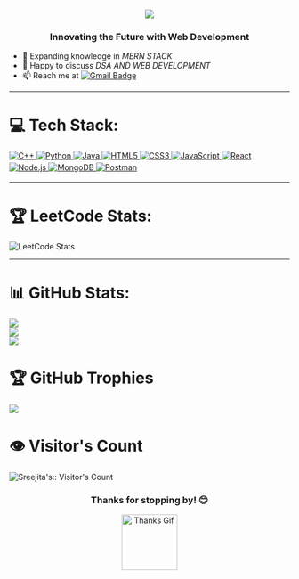<h1 align="center">
  <a href="https://git.io/typing-svg">
    <img src="https://readme-typing-svg.herokuapp.com/?lines=Hello,+There+👋;This+is+Sreejita+....&center=true&size=30">
  </a>
</h1>

<h3 align="center">Innovating the Future with Web Development</h3>
  

 

 



 

 
- 🌱 Expanding knowledge in *MERN STACK*  
- 💬 Happy to discuss *DSA AND WEB DEVELOPMENT*  
- 📫 Reach me at <a href="mailto:sreejitachakraborty09@gmail.com"><img src="https://img.shields.io/badge/sreejitachakraborty09%40gmail.com-red?logo=gmail&logoColor=white" alt="Gmail Badge" /></a>
 




---

# 💻 Tech Stack:
<div class="tech-stack">
  <a href="https://cplusplus.com" target="_blank">
    <img src="https://img.shields.io/badge/C++-00599C?style=for-the-badge&logo=cplusplus&logoColor=white" alt="C++" style="margin-bottom: 4px;" />
  </a>
  <a href="https://python.org" target="_blank">
    <img src="https://img.shields.io/badge/Python-3670A0?style=for-the-badge&logo=python&logoColor=ffdd54" alt="Python" style="margin-bottom: 4px;" />
  </a>
  <a href="https://java.com" target="_blank">
    <img src="https://img.shields.io/badge/Java-%23ED8B00.svg?style=for-the-badge&logo=java&logoColor=white" alt="Java" style="margin-bottom: 4px;" />
     <a href="https://developer.mozilla.org/en-US/docs/Web/Guide/HTML/HTML5" target="_blank">
    <img src="https://img.shields.io/badge/HTML5-%23E34F26.svg?style=for-the-badge&logo=html5&logoColor=white" alt="HTML5" style="margin-bottom: 4px;" />
  </a>
  <a href="https://developer.mozilla.org/en-US/docs/Web/CSS" target="_blank">
    <img src="https://img.shields.io/badge/CSS3-%231572B6.svg?style=for-the-badge&logo=css3&logoColor=white" alt="CSS3" style="margin-bottom: 4px;" />
  </a>
  <a href="https://www.javascript.com/" target="_blank">
    <img src="https://img.shields.io/badge/JavaScript-%23323330.svg?style=for-the-badge&logo=javascript&logoColor=%23F7DF1E" alt="JavaScript" style="margin-bottom: 4px;" />
  </a>
 <!-- React Badge -->
<a href="https://reactjs.org/" target="_blank">
    <img src="https://img.shields.io/badge/React-%2361DAFB.svg?style=for-the-badge&logo=react&logoColor=white" alt="React" style="margin-bottom: 4px;" />
</a>

<!-- Node.js Badge -->
<a href="https://nodejs.org/" target="_blank">
    <img src="https://img.shields.io/badge/Node.js-%23339933.svg?style=for-the-badge&logo=node.js&logoColor=white" alt="Node.js" style="margin-bottom: 4px;" />
</a>

<!-- MongoDB Badge -->
<a href="https://www.mongodb.com/" target="_blank">
    <img src="https://img.shields.io/badge/MongoDB-%2347A248.svg?style=for-the-badge&logo=mongodb&logoColor=white" alt="MongoDB" style="margin-bottom: 4px;" />
</a>

<!-- Postman Badge -->
<a href="https://www.postman.com/" target="_blank">
    <img src="https://img.shields.io/badge/Postman-%23FF6C37.svg?style=for-the-badge&logo=postman&logoColor=white" alt="Postman" style="margin-bottom: 4px;" />
</a>
   
</div>

---

# 🏆 LeetCode Stats:
<img src="https://leetcard.jacoblin.cool/Sreejita_code003?ext=heatmap" alt="LeetCode Stats">

---

# 📊 GitHub Stats:
![](https://github-readme-stats.vercel.app/api?username=Sreejita-code&theme=dark&hide_border=false&include_all_commits=false&count_private=false)<br/>
![](https://github-readme-streak-stats.herokuapp.com/?user=Sreejita-code&theme=dark&hide_border=false)<br/>
![](https://github-readme-stats.vercel.app/api/top-langs/?username=Sreejita-code&theme=dark&hide_border=false&include_all_commits=false&count_private=false&layout=compact)

# 🏆 GitHub Trophies
![](https://github-profile-trophy.vercel.app/?username=Sreejita-code&theme=onestar&no-frame=false&no-bg=false&margin-w=4)

# 👁️ Visitor's Count 
<p >
  <img src="https://profile-counter.glitch.me/{Sreejita-code}/count.svg" alt="Sreejita's:: Visitor's Count" />
</p>



<h3 align="center">Thanks for stopping by! 😊</h3>
<p align="center">
  <img src="https://media.giphy.com/media/2IudUHdI075HL02Pkk/giphy.gif" width="100" alt="Thanks Gif">
</p>
